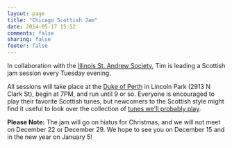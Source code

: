 ```yaml
---
layout: page
title: "Chicago Scottish Jam"
date: 2014-05-17 15:52
comments: false
sharing: false
footer: false
---
```

In collaboration with the [Illinois St. Andrew
Society](http://www.chicagoscots.org/), Tim is leading a Scottish jam session
every Tuesday evening.

All sessions will take place at the [Duke of Perth](http://dukeofperth.com/) in
Lincoln Park (2913 N Clark St), begin at 7PM, and run until 9 or so.  Everyone
is encouraged to play their favorite Scottish tunes, but newcomers to the
Scottish style might find it useful to look over the collection of [tunes we'll
probably play](assets/jam-tunes.pdf).

**Please Note:** The jam will go on hiatus for Christmas, and we will not meet
on December 22 or December 29. We hope to see you on December 15 and in the new
year on January 5!

